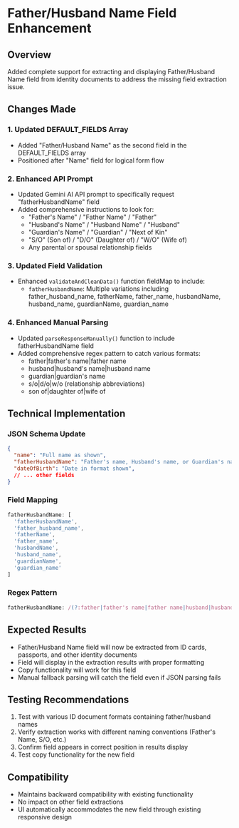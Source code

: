 # Father/Husband Name Field Enhancement

## Overview
Added complete support for extracting and displaying Father/Husband Name field from identity documents to address the missing field extraction issue.

## Changes Made

### 1. Updated DEFAULT_FIELDS Array
- Added "Father/Husband Name" as the second field in the DEFAULT_FIELDS array
- Positioned after "Name" field for logical form flow

### 2. Enhanced API Prompt
- Updated Gemini AI API prompt to specifically request "fatherHusbandName" field
- Added comprehensive instructions to look for:
  - "Father's Name" / "Father Name" / "Father"
  - "Husband's Name" / "Husband Name" / "Husband" 
  - "Guardian's Name" / "Guardian" / "Next of Kin"
  - "S/O" (Son of) / "D/O" (Daughter of) / "W/O" (Wife of)
  - Any parental or spousal relationship fields

### 3. Updated Field Validation
- Enhanced `validateAndCleanData()` function fieldMap to include:
  - `fatherHusbandName`: Multiple variations including father_husband_name, fatherName, father_name, husbandName, husband_name, guardianName, guardian_name

### 4. Enhanced Manual Parsing
- Updated `parseResponseManually()` function to include fatherHusbandName field
- Added comprehensive regex pattern to catch various formats:
  - father|father's name|father name
  - husband|husband's name|husband name
  - guardian|guardian's name
  - s/o|d/o|w/o (relationship abbreviations)
  - son of|daughter of|wife of

## Technical Implementation

### JSON Schema Update
```json
{
  "name": "Full name as shown",
  "fatherHusbandName": "Father's name, Husband's name, or Guardian's name if visible",
  "dateOfBirth": "Date in format shown",
  // ... other fields
}
```

### Field Mapping
```javascript
fatherHusbandName: [
  'fatherHusbandName', 
  'father_husband_name', 
  'fatherName', 
  'father_name', 
  'husbandName', 
  'husband_name', 
  'guardianName', 
  'guardian_name'
]
```

### Regex Pattern
```javascript
fatherHusbandName: /(?:father|father's name|father name|husband|husband's name|husband name|guardian|guardian's name|s\/o|d\/o|w\/o|son of|daughter of|wife of)[:\s]*([^\n\r,]+)/i
```

## Expected Results
- Father/Husband Name field will now be extracted from ID cards, passports, and other identity documents
- Field will display in the extraction results with proper formatting
- Copy functionality will work for this field
- Manual fallback parsing will catch the field even if JSON parsing fails

## Testing Recommendations
1. Test with various ID document formats containing father/husband names
2. Verify extraction works with different naming conventions (Father's Name, S/O, etc.)
3. Confirm field appears in correct position in results display
4. Test copy functionality for the new field

## Compatibility
- Maintains backward compatibility with existing functionality
- No impact on other field extractions
- UI automatically accommodates the new field through existing responsive design

